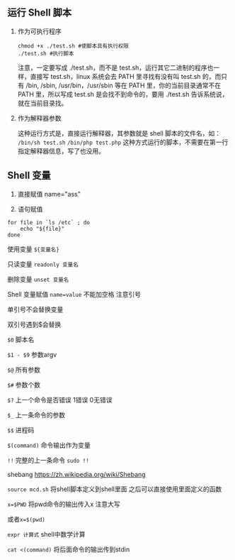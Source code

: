 ## 运行 Shell 脚本

1. 作为可执行程序

    ```shell
    chmod +x ./test.sh #使脚本具有执行权限
    ./test.sh #执行脚本
    ```
	注意，一定要写成 ./test.sh，而不是 test.sh，运行其它二进制的程序也一样，直接写 test.sh，linux 系统会去 PATH 里寻找有没有叫 test.sh 的，而只有 /bin, /sbin, /usr/bin，/usr/sbin 等在 PATH 里，你的当前目录通常不在 PATH 里，所以写成 test.sh 是会找不到命令的，要用 ./test.sh 告诉系统说，就在当前目录找。
    



2. 作为解释器参数

    这种运行方式是，直接运行解释器，其参数就是 shell 脚本的文件名，如：
	`/bin/sh test.sh`
	`/bin/php test.php`
	这种方式运行的脚本，不需要在第一行指定解释器信息，写了也没用。



## Shell 变量

1.  直接赋值 name="ass"

2.  语句赋值

```shell
for file in `ls /etc` ; do
	echo "${file}"
done
```

使用变量 `${变量名}`

只读变量 `readonly 变量名`

删除变量 `unset 变量名`



Shell 变量赋值 `name=value` 不能加空格 注意引号

单引号不会替换变量

双引号遇到$会替换

`$0` 脚本名

`$1 - $9` 参数argv

`$@` 所有参数

`$#` 参数个数

`$?` 上一个命令是否错误 1错误 0无错误

`$_` 上一条命令的参数

`$$` 进程码

`$(command)` 命令输出作为变量

`!!` 完整的上一条命令 `sudo !!`

shebang <https://zh.wikipedia.org/wiki/Shebang>

`source mcd.sh` 将shell脚本定义到shell里面 之后可以直接使用里面定义的函数

`x=$PWD` 将pwd命令的输出传入x 注意大写

或者`x=$(pwd)`

`expr 计算式` shell中数学计算

`cat <(command)` 将后面命令的输出传到stdin